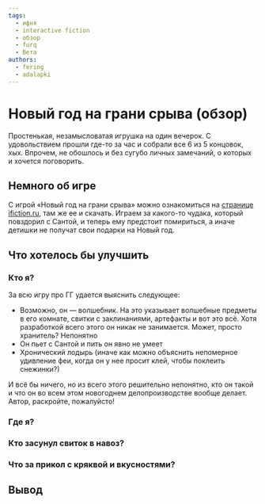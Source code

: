 ```yaml
---
tags:
  - ифня
  - interactive fiction
  - обзор
  - furq
  - Вета
authors:
  - fering
  - adalapki
---
```

# Новый год на грани срыва (обзор)

Простенькая, незамысловатая игрушка на один вечерок. С удовольствием прошли где-то за час и собрали все 6 из 5 концовок, хых. Впрочем, не обошлось и без сугубо личных замечаний, о которых и хочется поговорить.

<!-- truncate -->

## Немного об игре

С игрой «Новый год на грани срыва» можно ознакомиться на [странице ifiction.ru](https://forum.ifiction.ru/viewtopic.php?id=2841), там же ее и скачать. Играем за какого-то чудака, который повздорил с Сантой, и теперь ему предстоит помириться, а иначе детишки не получат свои подарки на Новый год.

## Что хотелось бы улучшить

<!-- todo: написать пару слово про придирки -->

### Кто я?

За всю игру про ГГ удается выяснить следующее:

* Возможно, он — волшебник. На это указывает волшебные предметы в его комнате, свитки с заклинаниями, артефакты и вот это всё. Хотя разработкой всего этого он никак не занимается. Может, просто хранитель? Непонятно
* Он пьет с Сантой и пить он явно не умеет
* Хронический лодырь (иначе как можно объяснить непомерное удивление феи, когда он у нее просит клей, чтобы поклеить снежинки?)

И всё бы ничего, но из всего этого решительно непонятно, кто он такой и что он во всем этом новогоднем делопроизводстве вообще делает. Автор, раскройте, пожалуйсто!

### Где я?

<!-- todo -->

### Кто засунул свиток в навоз?

<!-- todo -->

### Что за прикол с кряквой и вкусностями?

<!-- todo -->

## Вывод

<!-- todo -->
